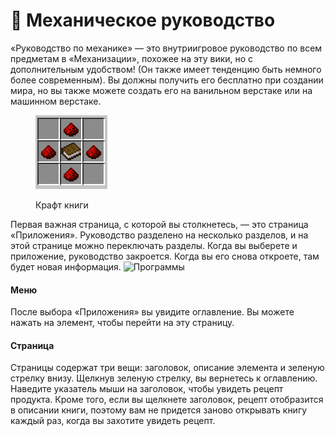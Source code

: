 # 📗 Механическое руководство

«Руководство по механике» — это внутриигровое руководство по всем предметам в «Механизации», похожее на эту вики, но с дополнительным удобством! (Он также имеет тенденцию быть немного более современным). Вы должны получить его бесплатно при создании мира, но вы также можете создать его на ванильном верстаке или на машинном верстаке.

<figure><img src="../../.gitbook/assets/photo_2024-05-01_14-18-21.jpg" alt=""><figcaption><p>Крафт книги</p></figcaption></figure>

Первая важная страница, с которой вы столкнетесь, — это страница «Приложения». Руководство разделено на несколько разделов, и на этой странице можно переключать разделы. Когда вы выберете и приложение, руководство закроется. Когда вы его снова откроете, там будет новая информация. ![Программы](https://camo.githubusercontent.com/7cde88b3c4333337459d2650a03a7d050e23033f5265ab0a5753252d50a8fa9a/68747470733a2f2f63646e2e646973636f72646170702e636f6d2f6174746163686d656e74732f3733393533363639343339383831323233302f313038383536353731363132383634313032342f617070732e706e67)

#### Меню

После выбора «Приложения» вы увидите оглавление. Вы можете нажать на элемент, чтобы перейти на эту страницу.&#x20;

#### Страница

Страницы содержат три вещи: заголовок, описание элемента и зеленую стрелку внизу. Щелкнув зеленую стрелку, вы вернетесь к оглавлению. Наведите указатель мыши на заголовок, чтобы увидеть рецепт продукта. Кроме того, если вы щелкнете заголовок, рецепт отобразится в описании книги, поэтому вам не придется заново открывать книгу каждый раз, когда вы захотите увидеть рецепт.&#x20;
